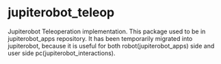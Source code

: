 jupiterobot_teleop
==================

Jupiterobot Teleoperation implementation. 
This package used to be in jupiterobot_apps repository. It has been temporarily migrated into jupiterobot, because it is useful for both robot(jupiterobot_apps) side and user side pc(jupiterobot_interactions). 
